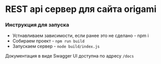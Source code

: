 # REST api сервер для сайта origami

### Инструкция для запуска

* Устнавливаем зависимости, если ранее это не сделано - npm i
* Собираем проект - ```npm run build```
* Запускаем сервер - ```node build/index.js```

Документация в виде Swagger UI доступна по адресу  ```/docs```